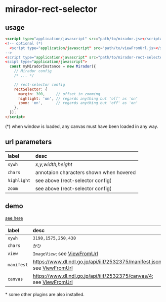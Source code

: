 # mirador-rect-selector

## usage

```html
<script type="application/javascript" src="path/to/mirador.js></script>
<!-- optional (*)
  <script type="application/javascript" src="path/to/viewFromUrl.js></script>
-->
<script type="application/javascript" src="path/to/mirador-rect-selector.js></script>
<scipt type="application/javascript">
  const myMiradorInstance = new Mirador({
    // Mirador config
    /* ... */

    // rect-selector config
    rectSelector: {
      margin: 300,     // offset in zooming
      highlight: 'on', // regards anything but 'off' as 'on'
      zoom: 'on',      // regards anything but 'off' as 'on'
    },
  });
</script>
```

(*) when window is loaded, any canvas must have been loaded in any way.  

## url parameters

label | desc
 :--- | :---
`xywh` | *x,y,width,height*
`chars` | annotaion characters shown when hovered
`highlight` | see above (rect-selector config)
`zoom` | see above (rect-selector config)

## demo

[see here](https://mkunten.github.com/sandbox/mirador/?xywh=3190%2C1575%2C250%2C430&chars=%E3%81%8B%E3%81%B2&view=ImageView&manifest=https%3A%2F%2Fwww.dl.ndl.go.jp%2Fapi%2Fiiif%2F2532375%2Fmanifest.json&canvas=https%3A%2F%2Fwww.dl.ndl.go.jp%2Fapi%2Fiiif%2F2532375%2Fcanvas%2F4)


label | desc
 :--- | :---
`xywh` | `3190,1575,250,430`
`chars` | `かひ`
`view` | `ImageView`; see [ViewFromUrl]
`manifest` | https://www.dl.ndl.go.jp/api/iiif/2532375/manifest.json; see [ViewFromUrl]
`canvas` | https://www.dl.ndl.go.jp/api/iiif/2532375/canvas/4; see [ViewFromUrl] 

\* some other plugins are also installed.


[ViewFromUrl]: https://github.com/dbmdz/mirador-plugins/tree/master/ViewFromUrl
